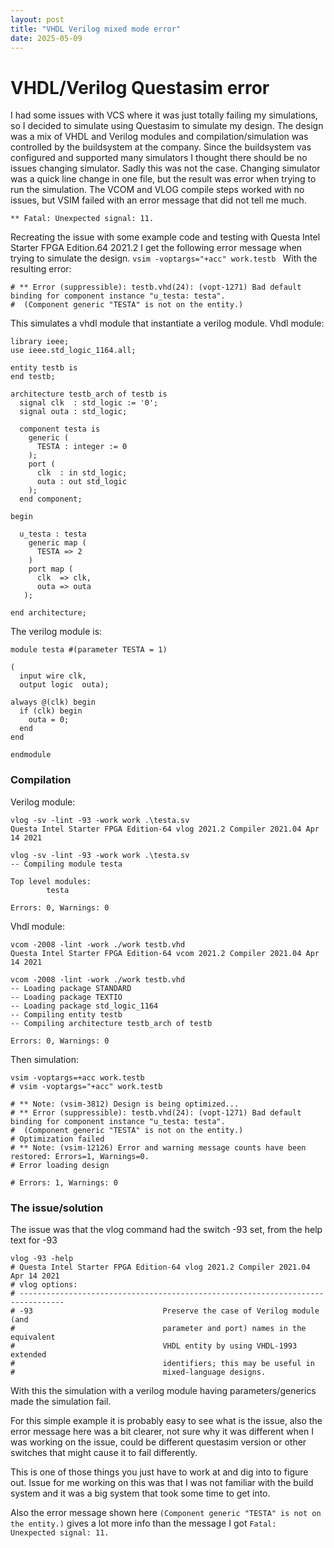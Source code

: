 ```yaml
---
layout: post
title: "VHDL Verilog mixed mode error"
date: 2025-05-09
---
```


# VHDL/Verilog Questasim error

I had some issues with VCS where it was just totally failing my simulations, so I decided to simulate using Questasim to simulate my design.
The design was a mix of VHDL and Verilog modules and compilation/simulation was controlled by the buildsystem at the company.
Since the buildsystem vas configured and supported many simulators I thought there should be no issues changing simulator.
Sadly this was not the case.
Changing simulator was a quick line change in one file, but the result was error when trying to run the simulation.
The VCOM and VLOG compile steps worked with no issues, but VSIM failed with an error message that did not tell me much.
```
** Fatal: Unexpected signal: 11.
```

Recreating the issue with some example code and testing with Questa Intel Starter FPGA Edition.64 2021.2 I get the following error message when trying to simulate the design.
```vsim -voptargs="+acc" work.testb ```
With the resulting error:
```
# ** Error (suppressible): testb.vhd(24): (vopt-1271) Bad default binding for component instance "u_testa: testa".
#  (Component generic "TESTA" is not on the entity.)
```

This simulates a vhdl module that instantiate a verilog module.
Vhdl module:

```
library ieee;
use ieee.std_logic_1164.all;

entity testb is
end testb;

architecture testb_arch of testb is
  signal clk  : std_logic := '0';
  signal outa : std_logic;

  component testa is
    generic (
      TESTA : integer := 0
    );
    port (
      clk  : in std_logic;
      outa : out std_logic
    );
  end component;

begin

  u_testa : testa
    generic map (
      TESTA => 2
    )
    port map (
      clk  => clk,
      outa => outa 
   );

end architecture;
```

The verilog module is:
```
module testa #(parameter TESTA = 1)

( 
  input wire clk,
  output logic  outa);

always @(clk) begin
  if (clk) begin
    outa = 0;
  end
end

endmodule
```

### Compilation
Verilog module:
```
vlog -sv -lint -93 -work work .\testa.sv
Questa Intel Starter FPGA Edition-64 vlog 2021.2 Compiler 2021.04 Apr 14 2021

vlog -sv -lint -93 -work work .\testa.sv
-- Compiling module testa

Top level modules:
        testa

Errors: 0, Warnings: 0
```

Vhdl module:
```
vcom -2008 -lint -work ./work testb.vhd
Questa Intel Starter FPGA Edition-64 vcom 2021.2 Compiler 2021.04 Apr 14 2021

vcom -2008 -lint -work ./work testb.vhd
-- Loading package STANDARD
-- Loading package TEXTIO
-- Loading package std_logic_1164
-- Compiling entity testb
-- Compiling architecture testb_arch of testb

Errors: 0, Warnings: 0
```

Then simulation:
```
vsim -voptargs=+acc work.testb
# vsim -voptargs="+acc" work.testb 

# ** Note: (vsim-3812) Design is being optimized...
# ** Error (suppressible): testb.vhd(24): (vopt-1271) Bad default binding for component instance "u_testa: testa".
#  (Component generic "TESTA" is not on the entity.)
# Optimization failed
# ** Note: (vsim-12126) Error and warning message counts have been restored: Errors=1, Warnings=0.
# Error loading design

# Errors: 1, Warnings: 0
```

### The issue/solution

The issue was that the vlog command had the switch -93 set, from the help text for -93
```
vlog -93 -help
# Questa Intel Starter FPGA Edition-64 vlog 2021.2 Compiler 2021.04 Apr 14 2021
# vlog options:
# --------------------------------------------------------------------------------
# -93                             Preserve the case of Verilog module (and
#                                 parameter and port) names in the equivalent
#                                 VHDL entity by using VHDL-1993 extended
#                                 identifiers; this may be useful in
#                                 mixed-language designs.
```

With this the simulation with a verilog module having parameters/generics made the simulation fail.

For this simple example it is probably easy to see what is the issue, also the error message here was a bit clearer, not sure why it was different when I was working on the issue, could be different questasim version or other switches that might cause it to fail differently.

This is one of those things you just have to work at and dig into to figure out.
Issue for me working on this was that I was not familiar with the build system and 
it was a big system that took some time to get into.

Also the error message shown here `(Component generic "TESTA" is not on the entity.)` gives a lot more info than the message I got `Fatal: Unexpected signal: 11.`

